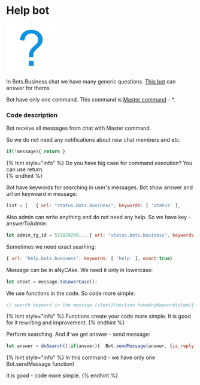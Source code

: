 # Help bot

![](../.gitbook/assets/image%20%2816%29.png)

In Bots.Business chat we have many generic questions. [This bot](https://telegram.me/BBHelpBot) can answer for thems.

Bot have only one command. This command is [Master command](https://help.bots.business/commands#how-to-execute-command-with-any-text-from-user-master-command) - \*.

### Code description

Bot receive all messages from chat with Master command.

So we do not need any notifications about new chat members and etc:

```javascript
if(!message){ return }
```

{% hint style="info" %}
Do you have big case for command execution? You can use return.  
{% endhint %}

Bot have keywords for searching in user's messages. Bot show answer and url on keywoard in message:

```javascript
list = [   { url: "status.bots.business", keywords: [ 'status' ],       answer: 'Seems do you need to know uptime status?' },   { keywords: [ '/start' ], answer: 'Please do not touch it here' },   { keywords: [ 'php ', ' php' ], answer: 'PHP? Really? I love BJS only' },   { keywords: [ 'hi!', 'hello' ], answer: 'Hey!' }]
```

Also admin can write anything and do not need any help. So we have key - answerToAdmin:

```javascript
let admin_tg_id = 519829299;...{ url: "status.bots.business", keywords: [ 'status' ], answerToAdmin: true }
```

Sometimes we need exact searhing:

```javascript
{ url: "help.bots.business", keywords: [ 'help' ], exact:true}
```

Message can be in aNyCAse. We need it only in lowercase:

```javascript
let stext = message.toLowerCase();
```

We use functions in the code. So code more simple:

```javascript
// search keyword in the message (stext)function haveAnyKeyword(item){  for(var ind in item.keywords){    // exact searhing    if(item.exact){      // exact searching      if(stext==item.keywords[ind]){ return true }      continue;    }    if(stext.indexOf(item.keywords[ind])>-1){ return true }  }}// build answerfunction getAnswerFor(item){  if((user.telegramid==admin_tg_id)&&(!item.answerToAdmin)){     // no any answer for admin     return;  }    let answer = item.answer;  if(!answer){ answer = "" }  if(item.url){    answer = answer + "\nhttp://" + item.url  }  return answer;}// just bust all keywords list function doSearch(){  let item;  let answer;  for(var ind in list){    item = list[ind];    if(haveAnyKeyword(item.keywords)){      return getAnswerFor(item);    }  }}
```

{% hint style="info" %}
Functions create your code more simple. It is good for it rewriting and improvement.
{% endhint %}

Perform searching. And if we get answer - send message:

```javascript
let answer = doSearch();if(answer){  Bot.sendMessage(answer, {is_reply: true});}
```

{% hint style="info" %}
In this command - we have only one Bot.sendMessage function!

It is good - code more simple.
{% endhint %}


